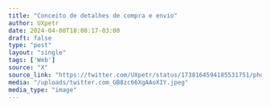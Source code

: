 ```yaml
---
title: "Conceito de detalhes de compra e envio"
author: UXpetr
date: 2024-04-08T18:08:17-03:00
draft: false
type: "post"
layout: "single"
tags: ['Web']
source: "X"
source_link: "https://twitter.com/UXpetr/status/1738164594185531751/photo/1"
media: "/uploads/twitter.com_GB8zc66XgAAoXIY.jpeg"
media_type: "image"
---
```


